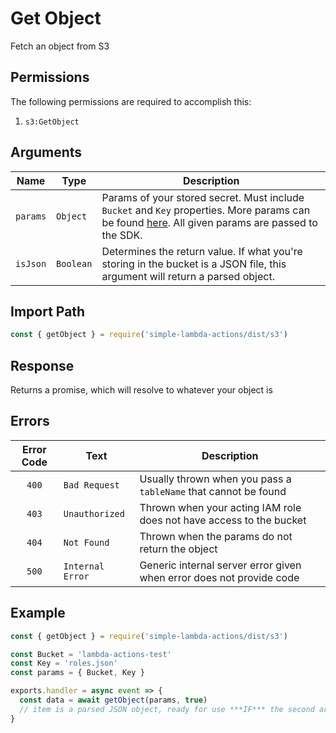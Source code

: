 # Get Object

Fetch an object from S3

## Permissions

The following permissions are required to accomplish this:

1. `s3:GetObject`

## Arguments

| Name | Type | Description |
| --- | --- | --- |
| `params` | `Object` | Params of your stored secret. Must include `Bucket` and `Key` properties. More params can be found [here](https://docs.aws.amazon.com/AWSJavaScriptSDK/latest/AWS/S3.html#getObject-property). All given params are passed to the SDK. |
| `isJson` | `Boolean` | Determines the return value. If what you're storing in the bucket is a JSON file, this argument will return a parsed object. |

## Import Path 

```js
const { getObject } = require('simple-lambda-actions/dist/s3')
```

## Response

Returns a promise, which will resolve to whatever your object is

## Errors

| Error Code | Text | Description |
| :---: | --- | --- |
| `400` | `Bad Request` | Usually thrown when you pass a `tableName` that cannot be found |
| `403` | `Unauthorized` | Thrown when your acting IAM role does not have access to the bucket |
| `404` | `Not Found` | Thrown when the params do not return the object |
| `500` | `Internal Error` | Generic internal server error given when error does not provide code |

## Example 

```js
const { getObject } = require('simple-lambda-actions/dist/s3')

const Bucket = 'lambda-actions-test'
const Key = 'roles.json'
const params = { Bucket, Key }

exports.handler = async event => {
  const data = await getObject(params, true)
  // item is a parsed JSON object, ready for use ***IF*** the second argument is `true`
}
```
